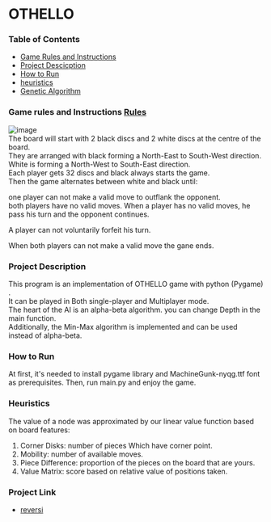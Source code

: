 <h1>OTHELLO</h1>

### Table of Contents
- [Game Rules and Instructions](#game-rules-and-Instructions)
- [Project Descicption](#project-description)
- [How to Run](#how-to-run)
- [heuristics](#heuristic)
- [Genetic Algorithm](#Genetic-Algorithm)
### Game rules and Instructions <a href="https://www.ultraboardgames.com/othello/game-rules.php">Rules</a>
![image](https://user-images.githubusercontent.com/75033638/156724182-bf117e3a-e422-4795-99ba-fa5c6fa7336c.png)</br>
The board will start with 2 black discs and 2 white discs at the centre of the board.</br>
They are arranged with black forming a North-East to South-West direction.</br>
White is forming a North-West to South-East direction.</br>
Each player gets 32 discs and black always starts the game.</br>
Then the game alternates between white and black until:</br>

one player can not make a valid move to outflank the opponent.</br>
both players have no valid moves.
When a player has no valid moves, he pass his turn and the opponent continues.</br>

A player can not voluntarily forfeit his turn.</br>

When both players can not make a valid move the gane ends.
### Project Description
This program is an implementation of OTHELLO game with python (Pygame) . </br>
It can be played in Both single-player and Multiplayer mode.
</br>
The heart of the AI is an alpha-beta algorithm. you can change Depth in the main function. </br>Additionally, the Min-Max algorithm is implemented and can be used instead of alpha-beta.
### How to Run
At first, it's needed to install pygame library and MachineGunk-nyqg.ttf font as prerequisites. Then, run main.py and enjoy the game.

### Heuristics
The value of a node was approximated by our linear value function based
on board features:
1. Corner Disks: number of pieces Which have corner point.
2. Mobility: number of available moves.
3. Piece Difference: proportion of the pieces on the board that are yours.
4. Value Matrix: score based on relative value of positions taken.
### Project Link
- [reversi](https://github.com/smrh1379/reversi)

